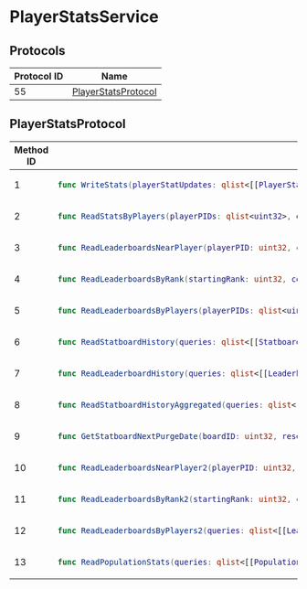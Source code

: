 # PlayerStatsService

## Protocols

<!-- INSERT protocol_idx START -->
| Protocol ID | Name |
|-------------|------|
| 55 | [PlayerStatsProtocol](#playerstatsprotocol) |
<!-- INSERT protocol_idx END -->

<!-- INSERT protocols START -->
## PlayerStatsProtocol
<table><thead><tr><th>Method ID</th><th>Signature</th></tr></thead>
<tbody>
<tr><td>1</td><td>

```swift
func WriteStats(playerStatUpdates: qlist<[[PlayerStatUpdate]]((playerstatupdate))>) -> ()
```

</td></tr>
<tr><td>2</td><td>

```swift
func ReadStatsByPlayers(playerPIDs: qlist<uint32>, queries: qlist<[[StatboardQuery]]((statboardquery))>) -> (results: qlist<[[StatboardResult]]((statboardresult))>)
```

</td></tr>
<tr><td>3</td><td>

```swift
func ReadLeaderboardsNearPlayer(playerPID: uint32, count: uint32, queries: qlist<[[LeaderboardQuery]]((leaderboardquery))>) -> (results: qlist<[[LeaderboardResult]]((leaderboardresult))>)
```

</td></tr>
<tr><td>4</td><td>

```swift
func ReadLeaderboardsByRank(startingRank: uint32, count: uint32, queries: qlist<[[LeaderboardQuery]]((leaderboardquery))>) -> (results: qlist<[[LeaderboardResult]]((leaderboardresult))>)
```

</td></tr>
<tr><td>5</td><td>

```swift
func ReadLeaderboardsByPlayers(playerPIDs: qlist<uint32>, queries: qlist<[[LeaderboardQuery]]((leaderboardquery))>) -> (results: qlist<[[LeaderboardResult]]((leaderboardresult))>)
```

</td></tr>
<tr><td>6</td><td>

```swift
func ReadStatboardHistory(queries: qlist<[[StatboardHistoryQuery]]((statboardhistoryquery))>) -> (results: qlist<[[StatboardResult]]((statboardresult))>)
```

</td></tr>
<tr><td>7</td><td>

```swift
func ReadLeaderboardHistory(queries: qlist<[[LeaderboardHistoryQuery]]((leaderboardhistoryquery))>) -> (results: qlist<[[LeaderboardResult]]((leaderboardresult))>)
```

</td></tr>
<tr><td>8</td><td>

```swift
func ReadStatboardHistoryAggregated(queries: qlist<[[StatboardHistoryAggregatedQuery]]((statboardhistoryaggregatedquery))>) -> (results: qlist<[[StatboardResult]]((statboardresult))>)
```

</td></tr>
<tr><td>9</td><td>

```swift
func GetStatboardNextPurgeDate(boardID: uint32, resetFrequency: uint32) -> (purgeDate: datetime)
```

</td></tr>
<tr><td>10</td><td>

```swift
func ReadLeaderboardsNearPlayer2(playerPID: uint32, count: uint32, queries: qlist<[[LeaderboardQuery2]]((leaderboardquery2))>) -> (results: qlist<[[LeaderboardResult]]((leaderboardresult))>)
```

</td></tr>
<tr><td>11</td><td>

```swift
func ReadLeaderboardsByRank2(startingRank: uint32, count: uint32, queries: qlist<[[LeaderboardQuery2]]((leaderboardquery2))>) -> (results: qlist<[[LeaderboardResult]]((leaderboardresult))>)
```

</td></tr>
<tr><td>12</td><td>

```swift
func ReadLeaderboardsByPlayers2(queries: qlist<[[LeaderboardQuery2]]((leaderboardquery2))>) -> (results: qlist<[[LeaderboardResult]]((leaderboardresult))>)
```

</td></tr>
<tr><td>13</td><td>

```swift
func ReadPopulationStats(queries: qlist<[[PopulationStatQuery]]((populationstatquery))>) -> (results: qlist<[[PopulationStatResult]]((populationstatresult))>)
```

</td></tr>
</tbody></table>
<!-- INSERT protocols END -->
